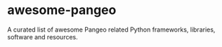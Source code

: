 # awesome-pangeo
A curated list of awesome Pangeo related Python frameworks, libraries, software and resources.
